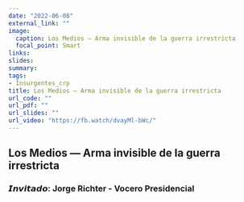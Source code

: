 ```yaml
---
date: "2022-06-08"
external_link: ""
image:
  caption: Los Medios — Arma invisible de la guerra irrestricta
  focal_point: Smart
links:
slides: 
summary: 
tags:
- Insurgentes_crp
title: Los Medios — Arma invisible de la guerra irrestricta
url_code: ""
url_pdf: ""
url_slides: ""
url_video: "https://fb.watch/dvayMl-bWc/"
---
```


## Los Medios — Arma invisible de la guerra irrestricta
### 𝙄𝙣𝙫𝙞𝙩𝙖𝙙𝙤: Jorge Richter - Vocero Presidencial
